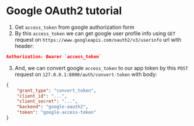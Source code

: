 # Google OAuth2 tutorial

1. Get `access_token` from google authorization form
2. By this `access_token` we can get google user profile info using `GET` request on `https://www.googleapis.com/oauth2/v3/userinfo` url with header:
```json
Authorization: Bearer `access_token`
```
3. And, we can convert google `access_token` to our app token by this `POST` request on `127.0.0.1:8000/auth/convert-token` with body:
```json
{
    "grant_type": "convert_token",
    "client_id": "...",
    "client_secret": "...",
    "backend": "google-oauth2",
    "token": "google-access-token"
}
```